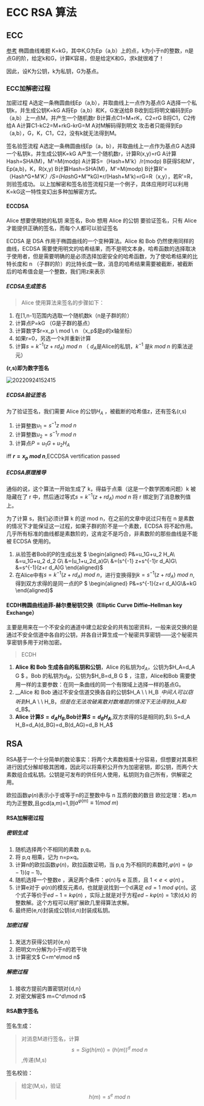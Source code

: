 # ECC RSA  算法

## ECC
[参考](https://zhuanlan.zhihu.com/p/66794410)
椭圆曲线难题
K=kG，其中K,G为Ep（a,b）上的点，k为小于n的整数，n是点G的阶，给定k和G，计算K容易，但是给定K和G，求k就很难了！

因此，设K为公钥，k为私钥，G为基点。

 
### ECC加解密过程
加密过程
A选定一条椭圆曲线Ep（a,b），并取曲线上一点作为基点G
A选择一个私钥k，并生成公钥K=kG
A将Ep（a,b）和K，G发送给B
B收到后将明文编码到Ep（a,b）上一点M，并产生一个随机数r
B计算点C1=M+rK，C2=rG
B将C1，C2传给A
A计算C1-kC2=M+rkG-krG=M
A对M解码得到明文
攻击者只能得到Ep（a,b），G，K，C1，C2，没有k就无法得到M。


签名验签流程
A选定一条椭圆曲线Ep（a，b），并取曲线上一点作为基点G
A选择一个私钥k，并生成公钥K=kG
A产生一个随机数r，计算R(x,y)=rG
A计算Hash=SHA(M)，M‘=M(modp)
A计算S=（Hash+M'k）/r(modp)
B获得S和M'，Ep(a,b)，K，R(x,y)
B计算Hash=SHA(M)，M'=M(modp)
B计算R'=（Hash*G+M'*K）/S=(Hash*G+M'*kG)*r/(Hash+M'k)=rG=R（x,y），若R'=R，则验签成功。
以上加解密和签名验签流程只是一个例子，具体应用时可以利用K=kG这一特性变幻出多种加解密方式。



####    ECCDSA

Alice 想要使用她的私钥  来签名，Bob 想用 Alice 的公钥  要验证签名，只有 Alice 才能提供正确的签名，而每个人都可以验证签名

ECDSA 是 DSA 作用于椭圆曲线的一个变种算法。Alice 和 Bob 仍然使用同样的曲线，ECDSA 需要使用明文的哈希结果，而不是明文本身。哈希函数的选择取决于使用者，但是需要明确的是必须选择加密安全的哈希函数，为了使哈希结果的比特长度和 n （子群的阶）的比特长度一致，消息的哈希结果需要被截断，被截断后的哈希值会是一个整数，我们用z来表示

##### ECDSA生成签名
> Alice 使用算法来签名的步骤如下：
1. 在[1,n-1]范围内选取一个随机数k（n是子群的阶）
2. 计算点P=kG （G是子群的基点）
3. 计算数字$r=x_p \ mod \ n $（$x_p$是p的x轴坐标）
4. 如果r=0，另选一个k并重新计算
5. 计算$s=k^{-1}(z+r d_A)\ mod \ n$  （ $d_A$是Alice的私钥，$k^{-1}$ 是$k \ mod \ n$ 的乘法逆元）

__(r,s)即为数字签名__


![20220924152415](https://cdn.jsdelivr.net/gh/haocat/img_bed@master/markdown/security/20220924152415.png)
##### ECDSA验证签名
为了验证签名，我们需要 Alice 的公钥$H_A$  ，被截断的哈希值z，还有签名(r,s)
1. 计算整数$u_1=s^{-1} z \ mod \ n$
2. 计算整数$u_2=s^{-1} r \ mod \ n$
3. 计算点$P=u_1G+u_2 H_A$ 
   
   
iff __$r=x_p \ mod \ n$__,ECCDSA vertification passed


##### ECDSA原理推导
通俗的说，这个算法一开始生成了 k，得益于点乘（这是一个数学困难问题）k 被隐藏在了 r 中，然后通过等式$s=k^{-1}(z+r d_A)\ mod \ n$  将 r 绑定到了消息散列值上。

为了计算 s，我们必须计算 k 的逆 mod n，在之前的文章中说过只有在 n 是素数的情况下才能保证这一过程，如果子群的阶不是一个素数，ECDSA 将不起作用。几乎所有标准的曲线都是素数阶的，这肯定不是巧合，非素数阶的那些曲线是不能被 ECDSA 使用的。

1. 从验签者Bob的P的生成出发
   $ \begin{aligned} 
   P&=u_1G+u_2 H_A\\
   &=u_1G+u_2 d_2 G\\
   &=(u_1+u_2d_a)G\\
   &=(s^{-1} z+s^{-1}r d_A)G\\
   &=s^{-1}(z+r d_A)G
   \end{aligned}$
2. 在Alice中有$s=k^{-1}(z+r d_A)\ mod \ n$，进行变换得到$k=s^{-1}(z+r d_A)\ mod \ n$,得到双方求得的是同一点的P
      $ \begin{aligned} 
   P&=s^{-1}(z+r d_A)G\\&=kG
   \end{aligned}$


#### ECDH椭圆曲线迪菲-赫尔曼秘钥交换（Elliptic Curve Diffie–Hellman key Exchange）
主要是用来在一个不安全的通道中建立起安全的共有加密资料，一般来说交换的是通过不安全信道中各自的公钥，并各自计算生成一个秘密共享密钥——这个秘密共享密钥多用于对称加密。


>ECDH
1. __Alice 和 Bob 生成各自的私钥和公钥__，Alice 的私钥为$d_A$，公钥为$H_A=d_A G $  。Bob 的私钥为$d_B$，公钥为$H_B=d_B G $  ，注意，Alice和Bob 需要使用一样的主要参数：在同一条曲线的同一个有限域上选择一样的基点G。
2. __Alice 和 Bob 通过不安全信道交换各自的公钥$H_A \ \  H_B $__,中间人可以窃听到$H_A \ \  H_B$，但是在无法攻破离散对数难题的情况下无法得到$d_A$和$d_B$。
3. __Alice 计算$S=d_A H_B$__,__Bob计算$S=d_B H_A$__,双方求得的S是相同的,$\\ S=d_A H_B=d_A(d_BG)=d_B(d_AG)=d_B H_A$

## RSA

RSA基于一个十分简单的数论事实：将两个大素数相乘十分容易，但想要对其乘积进行因式分解却极其困难，因此可以将乘积公开作为加密密钥，即公钥，而两个大素数组合成私钥。公钥是可发布的供任何人使用，私钥则为自己所有，供解密之用。

欧拉函数$\varphi(n)$表示小于或等于n的正整数中与 n 互质的数的数目
欧拉定理：若a,m均为正整数,且gcd(a,m)=1,则$a^{\varphi(m)}≡1(mod \ m)$

#### RSA加解密过程

##### 密钥生成
1. 随机选择两个不相同的素数 p,q。
2. 将 p,q 相乘，记为 n=p×q。
3. 计算n的欧拉函数$\varphi(n)$，欧拉函数证明，当 p,q 为不相同的素数时,$\varphi(n) = (p-1)(q-1)$。
4. 随机选择一个整数e ，满足两个条件：$\varphi(n)$与 e 互质，且 $1<e<\varphi(n)$ 。
5. 计算e对于 $\varphi(n)$的模反元素d，也就是说找到一个d满足 $ed = 1 \ mod\ \varphi(n)$。这个式子等价于$ed-1=k\varphi(n)$ ，实际上就是对于方程$ed-k \varphi(n)=1$求(d,k) 的整数解。这个方程可以用扩展欧几里得算法求解。
6. 最终把(e,n)封装成公钥(d,n)封装成私钥。

##### 加密过程
1. 发送方获得公钥对{e,n}
2. 把明文m分解为小于n的若干块
3. 计算密文$  C=m^e\mod n$


##### 解密过程
1. 接收方提前内置密钥对{d,n}
2. 对密文解密$ m=C^d\mod n$

#### RSA数字签名

签名生成：
> 对消息M进行签名，计算$$s=Sig(h(m))=(h(m))^d \ mod \ n$$,传递(M,s)

签名校验：
>给定(M,s)，验证$$h(m)=s^e \ mod \ n $$
